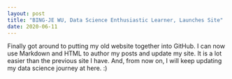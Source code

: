 ```yaml
---
layout: post
title: "BING-JE WU, Data Science Enthusiastic Learner, Launches Site"
date: 2020-06-11
---
```


Finally got around to putting my old website together into GitHub. I can now use Markdown and HTML to author my posts and update my site. 
It is a lot easier than the previous site I have. And, from now on, I will keep updating my data science journey at here. :)
